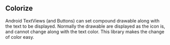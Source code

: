 Colorize
----

Android TextViews (and Buttons) can set compound drawable along with the text to be displayed.
Normally the drawable are displayed as the icon is, and cannot change along with the text color.
This library makes the change of color easy.
